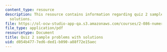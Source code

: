 ```yaml
---
content_type: resource
description: This resource contains information regarding quiz 2 sample problems with
  solutions.
file: https://ol-ocw-studio-app-qa.s3.amazonaws.com/courses/2-086-numerical-computation-for-mechanical-engineers-fall-2012/d054b4777ed6ded1b090a88f72e15aec_MIT2_086F12_quiz2_samples.pdf
file_type: application/pdf
resourcetype: Document
title: Quiz 2 sample problems with solutions
uid: d054b477-7ed6-ded1-b090-a88f72e15aec
---
```

